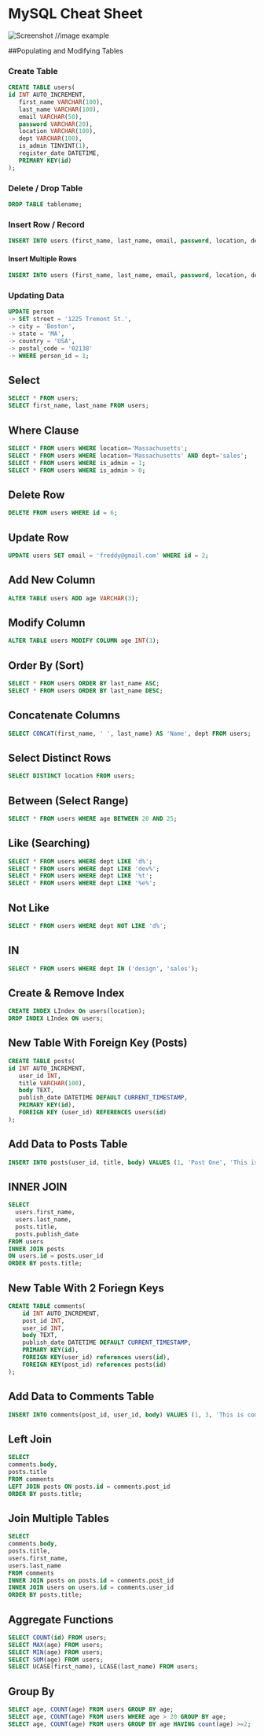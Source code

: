 # MySQL Cheat Sheet

![Screenshot](screenshot.png) //image example

##Populating and Modifying Tables


### Create Table

```sql
CREATE TABLE users(
id INT AUTO_INCREMENT,
   first_name VARCHAR(100),
   last_name VARCHAR(100),
   email VARCHAR(50),
   password VARCHAR(20),
   location VARCHAR(100),
   dept VARCHAR(100),
   is_admin TINYINT(1),
   register_date DATETIME,
   PRIMARY KEY(id)
);
```

### Delete / Drop Table

```sql
DROP TABLE tablename;
```

### Insert Row / Record

```sql
INSERT INTO users (first_name, last_name, email, password, location, dept, is_admin, register_date) values ('Brad', 'Traversy', 'brad@gmail.com', '123456','Massachusetts', 'development', 1, now());
```

#### Insert Multiple Rows

```sql
INSERT INTO users (first_name, last_name, email, password, location, dept,  is_admin, register_date) values ('Fred', 'Smith', 'fred@gmail.com', '123456', 'New York', 'design', 0, now()), ('Sara', 'Watson', 'sara@gmail.com', '123456', 'New York', 'design', 0, now()),('Will', 'Jackson', 'will@yahoo.com', '123456', 'Rhode Island', 'development', 1, now()),('Paula', 'Johnson', 'paula@yahoo.com', '123456', 'Massachusetts', 'sales', 0, now()),('Tom', 'Spears', 'tom@yahoo.com', '123456', 'Massachusetts', 'sales', 0, now());
```

### Updating Data
```sql
UPDATE person
-> SET street = '1225 Tremont St.',
-> city = 'Boston',
-> state = 'MA',
-> country = 'USA',
-> postal_code = '02138'
-> WHERE person_id = 1;
```


## Select

```sql
SELECT * FROM users;
SELECT first_name, last_name FROM users;
```

## Where Clause

```sql
SELECT * FROM users WHERE location='Massachusetts';
SELECT * FROM users WHERE location='Massachusetts' AND dept='sales';
SELECT * FROM users WHERE is_admin = 1;
SELECT * FROM users WHERE is_admin > 0;
```

## Delete Row

```sql
DELETE FROM users WHERE id = 6;
```

## Update Row

```sql
UPDATE users SET email = 'freddy@gmail.com' WHERE id = 2;

```

## Add New Column

```sql
ALTER TABLE users ADD age VARCHAR(3);
```

## Modify Column

```sql
ALTER TABLE users MODIFY COLUMN age INT(3);
```

## Order By (Sort)

```sql
SELECT * FROM users ORDER BY last_name ASC;
SELECT * FROM users ORDER BY last_name DESC;
```

## Concatenate Columns

```sql
SELECT CONCAT(first_name, ' ', last_name) AS 'Name', dept FROM users;

```

## Select Distinct Rows

```sql
SELECT DISTINCT location FROM users;

```

## Between (Select Range)

```sql
SELECT * FROM users WHERE age BETWEEN 20 AND 25;
```

## Like (Searching)

```sql
SELECT * FROM users WHERE dept LIKE 'd%';
SELECT * FROM users WHERE dept LIKE 'dev%';
SELECT * FROM users WHERE dept LIKE '%t';
SELECT * FROM users WHERE dept LIKE '%e%';
```

## Not Like

```sql
SELECT * FROM users WHERE dept NOT LIKE 'd%';
```

## IN

```sql
SELECT * FROM users WHERE dept IN ('design', 'sales');
```

## Create & Remove Index

```sql
CREATE INDEX LIndex On users(location);
DROP INDEX LIndex ON users;
```

## New Table With Foreign Key (Posts)

```sql
CREATE TABLE posts(
id INT AUTO_INCREMENT,
   user_id INT,
   title VARCHAR(100),
   body TEXT,
   publish_date DATETIME DEFAULT CURRENT_TIMESTAMP,
   PRIMARY KEY(id),
   FOREIGN KEY (user_id) REFERENCES users(id)
);
```

## Add Data to Posts Table

```sql
INSERT INTO posts(user_id, title, body) VALUES (1, 'Post One', 'This is post one'),(3, 'Post Two', 'This is post two'),(1, 'Post Three', 'This is post three'),(2, 'Post Four', 'This is post four'),(5, 'Post Five', 'This is post five'),(4, 'Post Six', 'This is post six'),(2, 'Post Seven', 'This is post seven'),(1, 'Post Eight', 'This is post eight'),(3, 'Post Nine', 'This is post none'),(4, 'Post Ten', 'This is post ten');
```

## INNER JOIN

```sql
SELECT
  users.first_name,
  users.last_name,
  posts.title,
  posts.publish_date
FROM users
INNER JOIN posts
ON users.id = posts.user_id
ORDER BY posts.title;
```

## New Table With 2 Foriegn Keys

```sql
CREATE TABLE comments(
	id INT AUTO_INCREMENT,
    post_id INT,
    user_id INT,
    body TEXT,
    publish_date DATETIME DEFAULT CURRENT_TIMESTAMP,
    PRIMARY KEY(id),
    FOREIGN KEY(user_id) references users(id),
    FOREIGN KEY(post_id) references posts(id)
);
```

## Add Data to Comments Table

```sql
INSERT INTO comments(post_id, user_id, body) VALUES (1, 3, 'This is comment one'),(2, 1, 'This is comment two'),(5, 3, 'This is comment three'),(2, 4, 'This is comment four'),(1, 2, 'This is comment five'),(3, 1, 'This is comment six'),(3, 2, 'This is comment six'),(5, 4, 'This is comment seven'),(2, 3, 'This is comment seven');
```

## Left Join

```sql
SELECT
comments.body,
posts.title
FROM comments
LEFT JOIN posts ON posts.id = comments.post_id
ORDER BY posts.title;

```

## Join Multiple Tables

```sql
SELECT
comments.body,
posts.title,
users.first_name,
users.last_name
FROM comments
INNER JOIN posts on posts.id = comments.post_id
INNER JOIN users on users.id = comments.user_id
ORDER BY posts.title;

```

## Aggregate Functions

```sql
SELECT COUNT(id) FROM users;
SELECT MAX(age) FROM users;
SELECT MIN(age) FROM users;
SELECT SUM(age) FROM users;
SELECT UCASE(first_name), LCASE(last_name) FROM users;

```

## Group By

```sql
SELECT age, COUNT(age) FROM users GROUP BY age;
SELECT age, COUNT(age) FROM users WHERE age > 20 GROUP BY age;
SELECT age, COUNT(age) FROM users GROUP BY age HAVING count(age) >=2;

```
